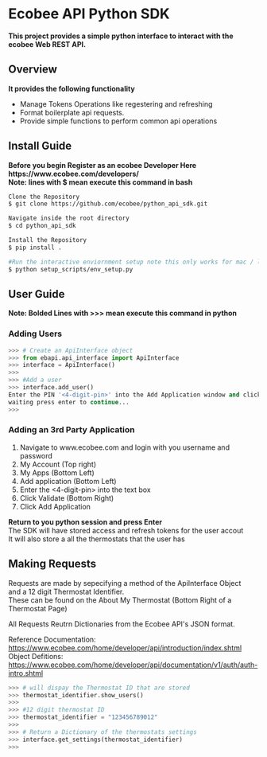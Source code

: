 <html>
  <body>
    <h1>Ecobee API Python SDK</h1>
    <b>This project provides a simple python interface to interact with the ecobee Web REST API.</b>
    <div>
      <h2>Overview</h2>
      <b>It provides the following functionality</b>
      <ul>
        <li>Manage Tokens Operations like regestering and refreshing</li>
        <li>Format boilerplate api requests.</li>
        <li>Provide simple functions to perform common api operations</li>
      </ul>
    </div>
      

<div>
  <h2>Install Guide</h2>
  <b>Before you begin Register as an ecobee Developer Here https://www.ecobee.com/developers/</b><br>
  <b>Note: lines with $ mean execute this command in bash</b><br>
  
``` bash
Clone the Repository
$ git clone https://github.com/ecobee/python_api_sdk.git

Navigate inside the root directory
$ cd python_api_sdk

Install the Repository
$ pip install .

#Run the interactive enviornment setup note this only works for mac / linux
$ python setup_scripts/env_setup.py
```
</div>

<h2>User Guide</h2>
<div>

  <b>Note: Bolded Lines with >>> mean execute this command in python</b>

  <h3>Adding Users</h3>
  
``` python
>>> # Create an ApiInterface object
>>> from ebapi.api_interface import ApiInterface
>>> interface = ApiInterface()
>>> 
>>> #Add a user
>>> interface.add_user()
Enter the PIN '<4-digit-pin>' into the Add Application window and click Add Application<br>
waiting press enter to continue...
>>> 
```


<h3>Adding an 3rd Party Application</h3>
<ol>
  <li>Navigate to www.ecobee.com and login with you username and password</li>
  <li>My Account (Top right)</li>
  <li>My Apps (Bottom Left)</li>
  <li>Add application (Bottom Left)</li>
  <li>Enter the <4-digit-pin> into the text box</li>
  <li>Click Validate (Bottom Right)</li>
  <li>Click Add Application</li>
</ol>

<b>Return to you python session and press Enter</b><br>
The SDK will have stored access and refresh tokens for the user accout<br>
It will also store a all the thermostats that the user has<br>
</div>
<div>
  <h2>Making Requests</h2>
  Requests are made by sepecifying a method of the ApiInterface Object<br>
  and a 12 digit Thermostat Identifier.<br>
  These can be found on the About My Thermostat (Bottom Right of a Thermostat Page)<br>
  
All Requests Reutrn Dictionaries from the Ecobee API's JSON format.

Reference Documentation: https://www.ecobee.com/home/developer/api/introduction/index.shtml<br>
Object Defitions: https://www.ecobee.com/home/developer/api/documentation/v1/auth/auth-intro.shtml<br>


``` python
>>> # will dispay the Thermostat ID that are stored
>>> thermostat_identifier.show_users()
>>>
>>> #12 digit thermostat ID
>>> thermostat_identifier = "123456789012" 
>>> 
>>> # Return a Dictionary of the thermostats settings
>>> interface.get_settings(thermostat_identifier)
>>> 
```
</div>
</body>
</html>
